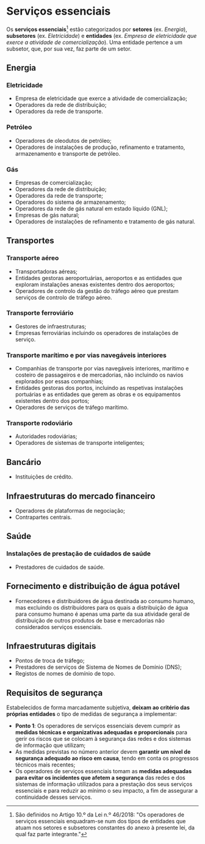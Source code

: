 # Serviços essenciais
Os **serviços essenciais**[^1] estão categorizados por **setores** (ex. *Energia*), **subsetores** (ex. *Eletricidade*) e **entidades** (ex. *Empresa de eletricidade que exerce a atividade de comercialização*). Uma entidade pertence a um subsetor, que, por sua vez, faz parte de um setor.
## Energia
### Eletricidade
- Empresa de eletricidade que exerce a atividade de comercialização;
- Operadores da rede de distribuição;
- Operadores da rede de transporte.
### Petróleo
- Operadores de oleodutos de petróleo;
- Operadores de instalações de produção, refinamento e tratamento, armazenamento e transporte de petróleo.
### Gás
- Empresas de comercialização;
- Operadores da rede de distribuição;
- Operadores da rede de transporte;
- Operadores do sistema de armazenamento;
- Operadores da rede de gás natural em estado líquido (GNL);
- Empresas de gás natural;
- Operadores de instalações de refinamento e tratamento de gás natural.
## Transportes
### Transporte aéreo
- Transportadoras aéreas;
- Entidades gestoras aeroportuárias, aeroportos e as entidades que exploram instalações anexas existentes dentro dos aeroportos;
- Operadores de controlo da gestão do tráfego aéreo que prestam serviços de controlo de tráfego aéreo.
### Transporte ferroviário
- Gestores de infraestruturas;
- Empresas ferroviárias incluindo os operadores de instalações de serviço.
### Transporte marítimo e por vias navegáveis interiores
- Companhias de transporte por vias navegáveis interiores, marítimo e costeiro de passageiros e de mercadorias, não incluindo os navios explorados por essas companhias;
- Entidades gestoras dos portos, incluindo as respetivas instalações portuárias e as entidades que gerem as obras e os equipamentos existentes dentro dos portos;
- Operadores de serviços de tráfego marítimo.
### Transporte rodoviário
- Autoridades rodoviárias;
- Operadores de sistemas de transporte inteligentes;
## Bancário
- Instituições de crédito.
## Infraestruturas do mercado financeiro
- Operadores de plataformas de negociação;
- Contrapartes centrais.
## Saúde
### Instalações de prestação de cuidados de saúde
- Prestadores de cuidados de saúde.
## Fornecimento e distribuição de água potável
- Fornecedores e distribuidores de água destinada ao consumo humano, mas excluindo os distribuidores para os quais a distribuição de água para consumo humano é apenas uma parte da sua atividade geral de distribuição de outros produtos de base e mercadorias não considerados serviços essenciais.
## Infraestruturas digitais
- Pontos de troca de tráfego;
- Prestadores de serviços de Sistema de Nomes de Domínio (DNS);
- Registos de nomes de domínio de topo.
## Requisitos de segurança
Estabelecidos de forma marcadamente subjetiva, **deixam ao critério das próprias entidades** o tipo de medidas de segurança a implementar:
- **Ponto 1**: Os operadores de serviços essenciais devem cumprir as **medidas técnicas e organizativas adequadas e proporcionais** para gerir os riscos que se colocam à segurança das redes e dos sistemas de informação que utilizam;
- As medidas previstas no número anterior devem **garantir um nível de segurança adequado ao risco em causa**, tendo em conta os progressos técnicos mais recentes;
- Os operadores de serviços essenciais tomam as **medidas adequadas para evitar os incidentes que afetem a segurança** das redes e dos sistemas de informação utilizados para a prestação dos seus serviços essenciais e para reduzir ao mínimo o seu impacto, a fim de assegurar a continuidade desses serviços.

[^1]: São definidos no Artigo 10.º da Lei n.º 46/2018: "Os operadores de serviços essenciais enquadram-se num dos tipos de entidades que atuam nos setores e subsetores constantes do anexo à presente lei, da qual faz parte integrante."